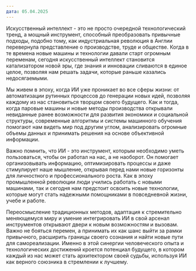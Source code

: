 ```yaml
---
дата: 05.04.2025
---
```


Искусственный интеллект - это не просто очередной технологический тренд, а мощный инструмент, способный преобразовать привычные подходы, подобно тому, как индустриальная революция в Англии перевернула представление о производстве, труде и обществе. Когда в те времена новые машины и технологии давали старт огромным переменам, сегодня искусственный интеллект становится катализатором новой эры, где знания и инновации сливаются в единое целое, позволяя нам решать задачи, которые раньше казались недосягаемыми.

Мы живем в эпоху, когда ИИ уже проникает во все сферы жизни: от автоматизации рутинных процессов до генерации новых идей, позволяя каждому из нас становиться творцом своего будущего. Как и тогда, когда паровые машины и новые методы производства открывали невиданные ранее возможности для развития экономики и социальной структуры, современные алгоритмы и системы машинного обучения помогают нам видеть мир под другим углом, анализировать огромные объемы данных и принимать решения на основе объективной информации.

Важно помнить, что ИИ - это инструмент, которым необходимо уметь пользоваться, чтобы он работал на нас, а не наоборот. Он помогает организовывать информацию, оптимизировать процессы и даже стимулирует наше мышление, открывая перед нами новые горизонты для личностного и профессионального роста. Как в эпоху промышленной революции люди учились работать с новыми машинами, так и сегодня нам предстоит освоить новые технологии, которые могут стать надежными помощниками в повседневной жизни, учебе и работе.

Переосмысление традиционных методов, адаптация к стремительно меняющемуся миру и умение интегрировать ИИ в свой арсенал инструментов открывают двери к новым возможностям и вызовам. Важно не бояться перемен, а принимать их как шанс выйти за рамки привычного, расширить границы своего сознания и найти новые пути для самореализации. Именно в этой синергии человеческого опыта и технологических достижений кроется потенциал будущего, в котором каждый из нас может стать архитектором своей судьбы, используя ИИ как верного союзника в стремлении к лучшему.